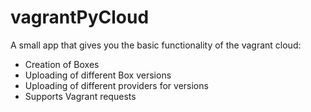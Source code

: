 vagrantPyCloud
==============

A small app that gives you the basic functionality of the vagrant cloud:

* Creation of Boxes
* Uploading of different Box versions
* Uploading of different providers for versions
* Supports Vagrant requests
